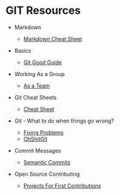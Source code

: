 # GIT Resources

* Markdown

  * [Markdown Cheat Sheet](https://github.com/adam-p/markdown-here/wiki/Markdown-Cheatsheet)

* Basics

  * [Git Good Guide](https://github.com/Rasbandit/Git-Good-Guide)

* Working As a Group

  * [As a Team](https://gist.github.com/Chaser324/ce0505fbed06b947d962)

* Git Cheat Sheets

  * [Cheat Sheet](https://www.git-tower.com/blog/git-cheat-sheet/)

* Git - What to do when things go wrong?

  * [Fixing Problems](https://github.com/k88hudson/git-flight-rules)
  * [OhShitGit](http://ohshitgit.com/)

* Commit Messages

  * [Semantic Commits](https://seesparkbox.com/foundry/semantic_commit_messages)

* Open Source Contributing

  * [Projects For First Contributions](https://github.com/showcases/great-for-new-contributors)
